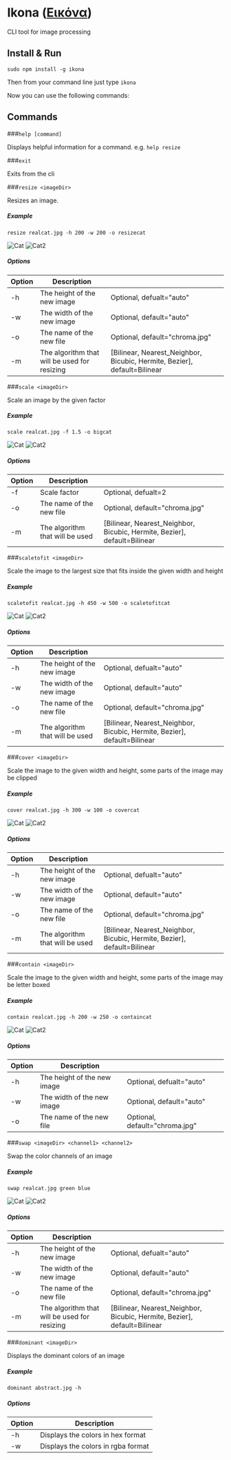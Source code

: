 # Ikona ([Εικόνα](https://el.wikipedia.org/wiki/%CE%95%CE%B9%CE%BA%CF%8C%CE%BD%CE%B1))

CLI tool for image processing

## Install & Run

`sudo npm install -g ikona`

Then from your command line just type `ikona`

Now you can use the following commands:

## Commands

###`help [command]`

Displays helpful information for a command. e.g. `help resize`

###`exit`

Exits from the cli

###`resize <imageDir>`

Resizes an image.

##### Example

`resize realcat.jpg -h 200 -w 200 -o resizecat`

![Cat](https://s16.postimg.org/v26wzfpat/realcat.jpg)   ![Cat2](https://s11.postimg.org/kqwo37k4j/resizecat.jpg)

##### Options

|Option   	|  Description 	|   	|
|---	|---	|---	|
| -h   	|  The height of the new image 	|   Optional, defualt="auto"	|
| -w  	|  The width of the new image 	|   Optional, default="auto"	|
| -o 	|  The name of the new file 	|   Optional, default="chroma.jpg"	|
| -m 	|  The algorithm that will be used for resizing 	| [Bilinear, Nearest_Neighbor, Bicubic, Hermite, Bezier], default=Bilinear	|

###`scale <imageDir>`

Scale an image by the given factor

##### Example

`scale realcat.jpg -f 1.5 -o bigcat`

![Cat](https://s16.postimg.org/v26wzfpat/realcat.jpg)   ![Cat2](https://s13.postimg.org/4hxp2u7xj/bigcat.jpg)

##### Options

|Option   	|  Description 	|   	|
|---	|---	|---	|
| -f   	|  Scale factor 	|   Optional, defualt=2	|
| -o 	|  The name of the new file 	|   Optional, default="chroma.jpg"	|
| -m 	|  The algorithm that will be used 	| [Bilinear, Nearest_Neighbor, Bicubic, Hermite, Bezier], default=Bilinear	|

###`scaletofit <imageDir>`

Scale the image to the largest size that fits inside the given width and height

##### Example

`scaletofit realcat.jpg -h 450 -w 500 -o scaletofitcat`

![Cat](https://s16.postimg.org/v26wzfpat/realcat.jpg)   ![Cat2](https://s16.postimg.org/84vhlw93p/scaletofitcat.jpg)

##### Options

|Option   	|  Description 	|   	|
|---	|---	|---	|
| -h   	|  The height of the new image 	|   Optional, defualt="auto"	|
| -w  	|  The width of the new image 	|   Optional, default="auto"	|
| -o 	|  The name of the new file 	|   Optional, default="chroma.jpg"	|
| -m 	|  The algorithm that will be used 	| [Bilinear, Nearest_Neighbor, Bicubic, Hermite, Bezier], default=Bilinear	|

###`cover <imageDir>`

Scale the image to the given width and height, some parts of the image may be clipped

##### Example

`cover realcat.jpg -h 300 -w 100 -o covercat`

![Cat](https://s16.postimg.org/v26wzfpat/realcat.jpg)   ![Cat2](https://s22.postimg.org/58s2rskdt/covercat.jpg)

##### Options

|Option   	|  Description 	|   	|
|---	|---	|---	|
| -h   	|  The height of the new image 	|   Optional, defualt="auto"	|
| -w  	|  The width of the new image 	|   Optional, default="auto"	|
| -o 	|  The name of the new file 	|   Optional, default="chroma.jpg"	|
| -m 	|  The algorithm that will be used 	| [Bilinear, Nearest_Neighbor, Bicubic, Hermite, Bezier], default=Bilinear	|

###`contain <imageDir>`

Scale the image to the given width and height, some parts of the image may be letter boxed

##### Example

`contain realcat.jpg -h 200 -w 250 -o containcat`

![Cat](https://s16.postimg.org/v26wzfpat/realcat.jpg)   ![Cat2](https://s12.postimg.org/llck2q2ul/containcat.jpg)

##### Options

|Option   	|  Description 	|   	|
|---	|---	|---	|
| -h   	|  The height of the new image 	|   Optional, defualt="auto"	|
| -w  	|  The width of the new image 	|   Optional, default="auto"	|
| -o 	|  The name of the new file 	|   Optional, default="chroma.jpg"	|

###`swap <imageDir> <channel1> <channel2>`

Swap the color channels of an image

##### Example

`swap realcat.jpg green blue`

![Cat](https://s16.postimg.org/v26wzfpat/realcat.jpg)   ![Cat2](https://s14.postimg.org/g8rnqjcpt/realcat2.jpg)

##### Options

|Option   	|  Description 	|   	|
|---	|---	|---	|
| -h   	|  The height of the new image 	|   Optional, defualt="auto"	|
| -w  	|  The width of the new image 	|   Optional, default="auto"	|
| -o 	|  The name of the new file 	|   Optional, default="chroma.jpg"	|
| -m 	|  The algorithm that will be used for resizing 	| [Bilinear, Nearest_Neighbor, Bicubic, Hermite, Bezier], default=Bilinear	|

###`dominant <imageDir>`

Displays the dominant colors of an image

##### Example

`dominant abstract.jpg -h`

##### Options

|Option   	|  Description 	|
|---	|---	|
| -h   	|  Displays the colors in hex format 	|
| -w  	|  Displays the colors in rgba format 	|
